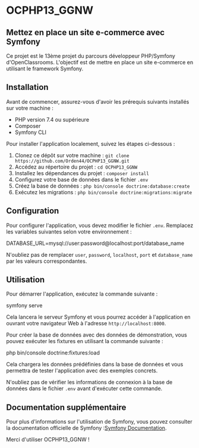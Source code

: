 # OCPHP13_GGNW

## Mettez en place un site e-commerce avec Symfony

Ce projet est le 13ème projet du parcours développeur PHP/Symfony d'OpenClassrooms. L'objectif est de mettre en place un site e-commerce en utilisant le framework Symfony.

## Installation

Avant de commencer, assurez-vous d'avoir les prérequis suivants installés sur votre machine :

- PHP version 7.4 ou supérieure
- Composer
- Symfony CLI

Pour installer l'application localement, suivez les étapes ci-dessous :

1. Clonez ce dépôt sur votre machine : `git clone https://github.com/Orden44/OCPHP13_GGNW.git`
2. Accédez au répertoire du projet : `cd OCPHP13_GGNW`
3. Installez les dépendances du projet : `composer install`
4. Configurez votre base de données dans le fichier `.env`
5. Créez la base de données : `php bin/console doctrine:database:create`
6. Exécutez les migrations : `php bin/console doctrine:migrations:migrate`

## Configuration

Pour configurer l'application, vous devez modifier le fichier `.env`. Remplacez les variables suivantes selon votre environnement :


DATABASE_URL=mysql://user:password@localhost:port/database_name


N'oubliez pas de remplacer `user`, `password`, `localhost`, `port` et `database_name` par les valeurs correspondantes.

## Utilisation

Pour démarrer l'application, exécutez la commande suivante :


symfony serve

Cela lancera le serveur Symfony et vous pourrez accéder à l'application en ouvrant votre navigateur Web à l'adresse `http://localhost:8000`.

Pour créer la base de données avec des données de démonstration, vous pouvez exécuter les fixtures en utilisant la commande suivante :


php bin/console doctrine:fixtures:load


Cela chargera les données prédéfinies dans la base de données et vous permettra de tester l'application avec des exemples concrets.

N'oubliez pas de vérifier les informations de connexion à la base de données dans le fichier `.env` avant d'exécuter cette commande.

## Documentation supplémentaire

Pour plus d'informations sur l'utilisation de Symfony, vous pouvez consulter la documentation officielle de Symfony :[Symfony Documentation](https://symfony.com/doc).

Merci d'utiliser OCPHP13_GGNW !
